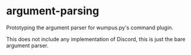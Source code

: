 # argument-parsing
Prototyping the argument parser for wumpus.py's command plugin.

This does not include any implementation of Discord, this is just the bare argument parser.
